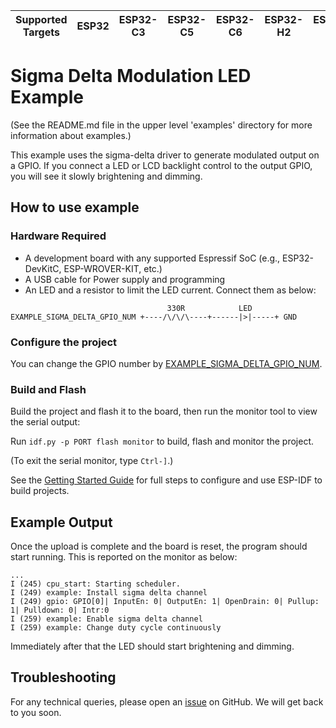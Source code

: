 | Supported Targets | ESP32 | ESP32-C3 | ESP32-C5 | ESP32-C6 | ESP32-H2 | ESP32-H4 | ESP32-P4 | ESP32-S2 | ESP32-S3 |
| ----------------- | ----- | -------- | -------- | -------- | -------- | -------- | -------- | -------- | -------- |

# Sigma Delta Modulation LED Example

(See the README.md file in the upper level 'examples' directory for more information about examples.)

This example uses the sigma-delta driver to generate modulated output on a GPIO. If you connect a LED or LCD backlight control to the output GPIO, you will see it slowly brightening and dimming.

## How to use example

### Hardware Required

* A development board with any supported Espressif SoC (e.g., ESP32-DevKitC, ESP-WROVER-KIT, etc.)
* A USB cable for Power supply and programming
* An LED and a resistor to limit the LED current. Connect them as below:

```
                                   330R            LED
EXAMPLE_SIGMA_DELTA_GPIO_NUM +----/\/\/\----+------|>|-----+ GND
```

### Configure the project

You can change the GPIO number by [EXAMPLE_SIGMA_DELTA_GPIO_NUM](main/sdm_led_example_main.c).

### Build and Flash

Build the project and flash it to the board, then run the monitor tool to view the serial output:

Run `idf.py -p PORT flash monitor` to build, flash and monitor the project.

(To exit the serial monitor, type ``Ctrl-]``.)

See the [Getting Started Guide](https://docs.espressif.com/projects/esp-idf/en/latest/get-started/index.html) for full steps to configure and use ESP-IDF to build projects.

## Example Output

Once the upload is complete and the board is reset, the program should start running. This is reported on the monitor as below:

```
...
I (245) cpu_start: Starting scheduler.
I (249) example: Install sigma delta channel
I (249) gpio: GPIO[0]| InputEn: 0| OutputEn: 1| OpenDrain: 0| Pullup: 1| Pulldown: 0| Intr:0
I (259) example: Enable sigma delta channel
I (259) example: Change duty cycle continuously
```

Immediately after that the LED should start brightening and dimming.

## Troubleshooting

For any technical queries, please open an [issue](https://github.com/espressif/esp-idf/issues) on GitHub. We will get back to you soon.
